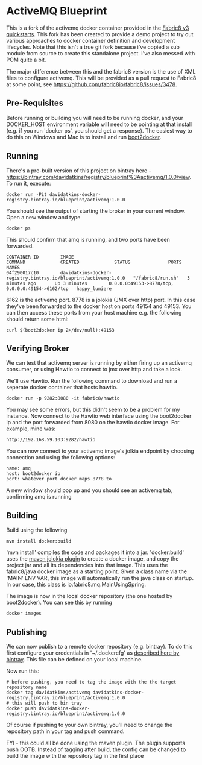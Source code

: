 # ActiveMQ Blueprint

This is a fork of the activemq docker container provided in the [Fabric8 v3 quickstarts](https://github.com/fabric8io/quickstarts/tree/master/apps/fabric8-mq). This fork has been created to provide a demo project to try out various approaches to docker container definition and development lifecycles. Note that this isn't a true git fork because i've copied a sub module from source to create this standalone project. I've also messed with POM quite a bit.

The major difference between this and the fabric8 version is the use of XML files to configure activemq. This will be provided as a pull request to Fabric8 at some point, see https://github.com/fabric8io/fabric8/issues/3478.

## Pre-Requisites

Before running or building you will need to be running docker, and your DOCKER_HOST environment variable will need to be pointing at that install (e.g. if you run 'docker ps', you should get a response). The easiest way to do this on Windows and Mac is to install and run [boot2docker](http://boot2docker.io/).

## Running

There's a pre-built version of this project on bintray here - https://bintray.com/davidatkins/registry/blueprint%3Aactivemq/1.0.0/view. To run it, execute:

    docker run -Pit davidatkins-docker-registry.bintray.io/blueprint/activemq:1.0.0
  
You should see the output of starting the broker in your current window. Open a new window and type

    docker ps
    
This should confirm that amq is running, and two ports have been forwarded. 

    CONTAINER ID        IMAGE                                                             COMMAND             CREATED             STATUS              PORTS                                              NAMES
    04f290017c10        davidatkins-docker-registry.bintray.io/blueprint/activemq:1.0.0   "/fabric8/run.sh"   3 minutes ago       Up 3 minutes        0.0.0.0:49153->8778/tcp, 0.0.0.0:49154->6162/tcp   happy_lumiere       

6162 is the activemq port. 8778 is a jolokia (JMX over http) port. In this case they've been forwarded to the docker host on ports 49154 and 49153. You can then access these ports from your host machine e.g. the following should return some html:

    curl $(boot2docker ip 2>/dev/null):49153

## Verifying Broker

We can test that activemq server is running by either firing up an activemq consumer, or using Hawtio to connect to jmx over http and take a look.

We'll use Hawtio. Run the following command to download and run a seperate docker container that hosts hawtio. 

    docker run -p 9282:8080 -it fabric8/hawtio

You may see some errors, but this didn't seem to be a problem for my instance. Now connect to the Hawtio web interface using the boot2docker ip and the port forwarded from 8080 on the hawtio docker image. For example, mine was:

    http://192.168.59.103:9282/hawtio

You can now connect to your activemq image's jolkia endpoint by choosing connection and using the following options:

    name: amq
    host: boot2docker ip
    port: whatever port docker maps 8778 to

A new window should pop up and you should see an activemq tab, confirming amq is running

## Building

Build using the following

    mvn install docker:build

'mvn install' compiles the code and packages it into a jar. 'docker:build' uses the [maven jolokia plugin](https://github.com/rhuss/docker-maven-plugin) to create a docker image, and copy the project jar and all its dependencies into that image. This uses the fabric8/java docker image as a starting point. Given a class name via the 'MAIN' ENV VAR, this image will automatically run the java class on startup. In our case, this class is io.fabric8.mq.MainUsingSpring.

The image is now in the local docker repository (the one hosted by boot2docker). You can see this by running 

    docker images

## Publishing

We can now publish to a remote docker repository (e.g. bintray). To do this first configure your credentials in '~/.dockercfg' as [described here by bintray](https://bintray.com/docs/usermanual/docker/docker_workingwithdocker.html). This file can be defined on your local machine.

Now run this:

    # before pushing, you need to tag the image with the the target repository name
    docker tag davidatkins/activemq davidatkins-docker-registry.bintray.io/blueprint/activemq:1.0.0
    # this will push to bin tray
    docker push davidatkins-docker-registry.bintray.io/blueprint/activemq:1.0.0

Of course if pushing to your own bintray, you'll need to change the repository path in your tag and push command.

FYI - this could all be done using the maven plugin. The plugin supports push OOTB. Instead of tagging after build, the config can be changed to build the image with the repository tag in the first place